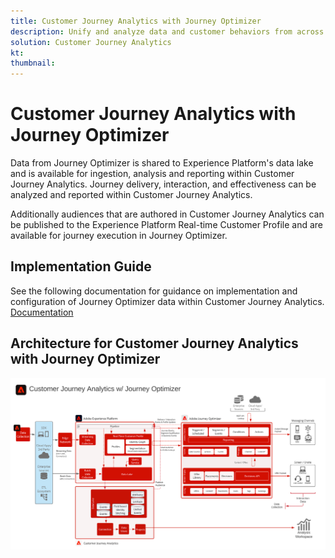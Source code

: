 ```yaml
---
title: Customer Journey Analytics with Journey Optimizer
description: Unify and analyze data and customer behaviors from across the customer journey in Customer Journey Analytics including delivery and interaction data from Journey Optimizer.
solution: Customer Journey Analytics
kt: 
thumbnail:
---
```

# Customer Journey Analytics with Journey Optimizer

Data from Journey Optimizer is shared to Experience Platform's data lake and is available for ingestion, analysis and reporting within Customer Journey Analytics. Journey delivery, interaction, and effectiveness can be analyzed and reported within Customer Journey Analytics.

Additionally audiences that are authored in Customer Journey Analytics can be published to the Experience Platform Real-time Customer Profile and are available for journey execution in Journey Optimizer.

## Implementation Guide

See the following documentation for guidance on implementation and configuration of Journey Optimizer data within Customer Journey Analytics. [Documentation](https://experienceleague.adobe.com/docs/journey-optimizer/using/reporting/reports/sharing-overview.html)

## Architecture for Customer Journey Analytics with Journey Optimizer

![Architecture diagram](assets/CJA_AJO.svg)
